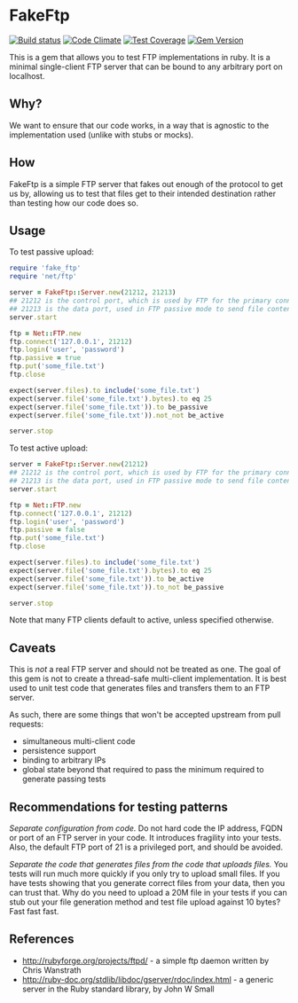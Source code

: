 # FakeFtp

[![Build status](https://api.travis-ci.org/livinginthepast/fake_ftp.svg?branch=master)](http://travis-ci.org/livinginthepast/fake_ftp)
[![Code Climate](https://codeclimate.com/github/livinginthepast/fake_ftp/badges/gpa.svg)](https://codeclimate.com/github/livinginthepast/fake_ftp)
[![Test Coverage](https://codeclimate.com/github/livinginthepast/fake_ftp/badges/coverage.svg)](https://codeclimate.com/github/livinginthepast/fake_ftp/coverage)
[![Gem Version](https://badge.fury.io/rb/fake_ftp.svg)](https://badge.fury.io/rb/fake_ftp)

This is a gem that allows you to test FTP implementations in ruby. It is a
minimal single-client FTP server that can be bound to any arbitrary port on
localhost.

## Why?

We want to ensure that our code works, in a way that is agnostic to the
implementation used (unlike with stubs or mocks).

## How

FakeFtp is a simple FTP server that fakes out enough of the protocol to get us
by, allowing us to test that files get to their intended destination rather than
testing how our code does so.

## Usage

To test passive upload:
``` ruby
require 'fake_ftp'
require 'net/ftp'

server = FakeFtp::Server.new(21212, 21213)
## 21212 is the control port, which is used by FTP for the primary connection
## 21213 is the data port, used in FTP passive mode to send file contents
server.start

ftp = Net::FTP.new
ftp.connect('127.0.0.1', 21212)
ftp.login('user', 'password')
ftp.passive = true
ftp.put('some_file.txt')
ftp.close

expect(server.files).to include('some_file.txt')
expect(server.file('some_file.txt').bytes).to eq 25
expect(server.file('some_file.txt')).to be_passive
expect(server.file('some_file.txt')).not_not be_active

server.stop
```

To test active upload:
``` ruby
server = FakeFtp::Server.new(21212)
## 21212 is the control port, which is used by FTP for the primary connection
## 21213 is the data port, used in FTP passive mode to send file contents
server.start

ftp = Net::FTP.new
ftp.connect('127.0.0.1', 21212)
ftp.login('user', 'password')
ftp.passive = false
ftp.put('some_file.txt')
ftp.close

expect(server.files).to include('some_file.txt')
expect(server.file('some_file.txt').bytes).to eq 25
expect(server.file('some_file.txt')).to be_active
expect(server.file('some_file.txt')).to_not be_passive

server.stop
```

Note that many FTP clients default to active, unless specified otherwise.

## Caveats

This is *not* a real FTP server and should not be treated as one. The goal of
this gem is not to create a thread-safe multi-client implementation.  It is best
used to unit test code that generates files and transfers them to an FTP server.

As such, there are some things that won't be accepted upstream from pull
requests:
* simultaneous multi-client code
* persistence support
* binding to arbitrary IPs
* global state beyond that required to pass the minimum required to
  generate passing tests

## Recommendations for testing patterns

*Separate configuration from code.* Do not hard code the IP address, FQDN or
port of an FTP server in your code. It introduces fragility into your tests.
Also, the default FTP port of 21 is a privileged port, and should be avoided.

*Separate the code that generates files from the code that uploads files.* You
tests will run much more quickly if you only try to upload small files. If you
have tests showing that you generate correct files from your data, then you can
trust that. Why do you need to upload a 20M file in your tests if you can stub
out your file generation method and test file upload against 10 bytes? Fast fast
fast.

## References

* http://rubyforge.org/projects/ftpd/ - a simple ftp daemon written by Chris Wanstrath
* http://ruby-doc.org/stdlib/libdoc/gserver/rdoc/index.html - a generic server in the Ruby standard library, by John W Small
